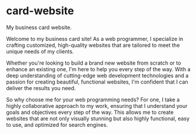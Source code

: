 # card-website
My business card website.

Welcome to my business card site! As a web programmer, I specialize in crafting customized, high-quality websites that are tailored to meet the unique needs of my clients.

Whether you're looking to build a brand new website from scratch or to enhance an existing one, I'm here to help you every step of the way. With a deep understanding of cutting-edge web development technologies and a passion for creating beautiful, functional websites, I'm confident that I can deliver the results you need.

So why choose me for your web programming needs? For one, I take a highly collaborative approach to my work, ensuring that I understand your goals and objectives every step of the way. This allows me to create websites that are not only visually stunning but also highly functional, easy to use, and optimized for search engines.
